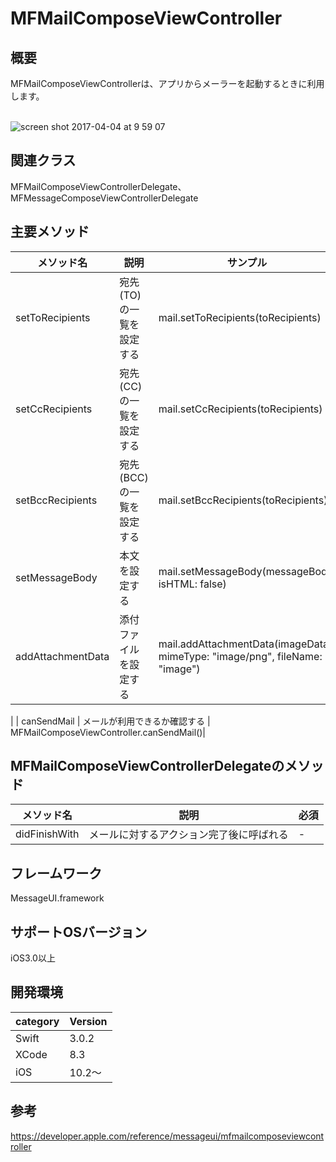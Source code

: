 # MFMailComposeViewController

## 概要
MFMailComposeViewControllerは、アプリからメーラーを起動するときに利用します。<br><br>

![screen shot 2017-04-04 at 9 59 07](https://cloud.githubusercontent.com/assets/9479568/24637646/c142e8c6-191d-11e7-9996-e879a56b63d9.png)

## 関連クラス
MFMailComposeViewControllerDelegate、MFMessageComposeViewControllerDelegate

## 主要メソッド

|メソッド名|説明|サンプル|
|---|---|---|
| setToRecipients  |  宛先(TO)の一覧を設定する |  mail.setToRecipients(toRecipients) |
| setCcRecipients  |  宛先(CC)の一覧を設定する |  mail.setCcRecipients(toRecipients) |
| setBccRecipients  |  宛先(BCC)の一覧を設定する |  mail.setBccRecipients(toRecipients) |
| setMessageBody  |  本文を設定する | mail.setMessageBody(messageBody, isHTML: false)  |
| addAttachmentData  | 添付ファイルを設定する |  mail.addAttachmentData(imageData, mimeType: "image/png", fileName: "image")
 |
| canSendMail  |  メールが利用できるか確認する |  MFMailComposeViewController.canSendMail()|

## MFMailComposeViewControllerDelegateのメソッド
|メソッド名|説明|必須|
|---|---|---|
|didFinishWith  | メールに対するアクション完了後に呼ばれる | - |

## フレームワーク
MessageUI.framework

## サポートOSバージョン
iOS3.0以上

## 開発環境
|category | Version| 
|---|---|
| Swift | 3.0.2 |
| XCode | 8.3 |
| iOS | 10.2〜 |

## 参考
https://developer.apple.com/reference/messageui/mfmailcomposeviewcontroller
